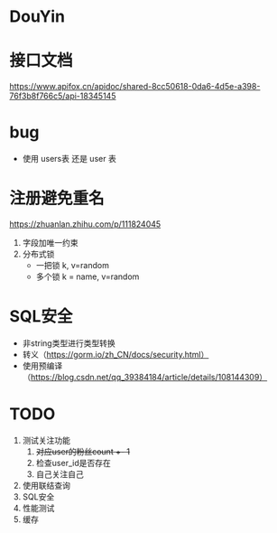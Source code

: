 # DouYin

# 接口文档
https://www.apifox.cn/apidoc/shared-8cc50618-0da6-4d5e-a398-76f3b8f766c5/api-18345145

# bug
- 使用 users表 还是 user 表

# 注册避免重名
https://zhuanlan.zhihu.com/p/111824045
1. 字段加唯一约束
2. 分布式锁
    - 一把锁 k, v=random
    - 多个锁 k = name, v=random


# SQL安全
- 非string类型进行类型转换
- 转义（https://gorm.io/zh_CN/docs/security.html）
- 使用预编译（https://blog.csdn.net/qq_39384184/article/details/108144309）

# TODO
1. 测试关注功能
   1. ~~对应user的粉丝count +- 1~~
   2. 检查user_id是否存在
   3. 自己关注自己
2. 使用联结查询
3. SQL安全
4. 性能测试
5. 缓存